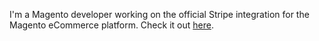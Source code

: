 I'm a Magento developer working on the official Stripe integration for the Magento eCommerce platform. Check it out [here](https://stripe.com/docs/plugins/magento-2).

<!---
snez/snez is a ✨ special ✨ repository because its `README.md` (this file) appears on your GitHub profile.
You can click the Preview link to take a look at your changes.
--->
